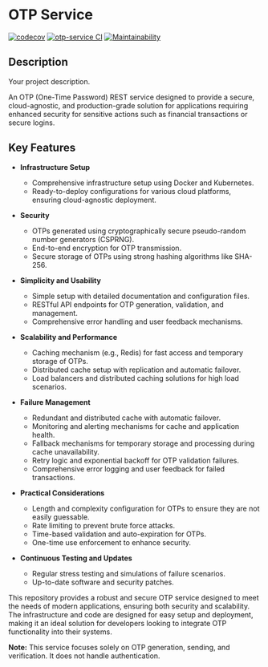 # OTP Service

[![codecov](https://codecov.io/github/Njunge11/dope-utilities/tree/main/otp-service/graph/badge.svg?token=2YYRTNKBJR)](https://codecov.io/github/Njunge11/dope-utilities/tree/main/otp-service)
[![otp-service CI](https://github.com/Njunge11/dope-utilities/actions/workflows/otp-verification-ci.yml/badge.svg)](https://github.com/Njunge11/dope-utilities/actions/workflows/otp-verification-ci.yml)
[![Maintainability](https://api.codeclimate.com/v1/badges/1a1640382c4ef44e1f55/maintainability)](https://codeclimate.com/github/Njunge11/dope-utilities/maintainability)

## Description

Your project description.

An OTP (One-Time Password) REST service designed to provide a secure, cloud-agnostic, and production-grade solution for applications requiring enhanced security for sensitive actions such as financial transactions or secure logins.

## Key Features

- **Infrastructure Setup**

  - Comprehensive infrastructure setup using Docker and Kubernetes.
  - Ready-to-deploy configurations for various cloud platforms, ensuring cloud-agnostic deployment.

- **Security**
  - OTPs generated using cryptographically secure pseudo-random number generators (CSPRNG).
  - End-to-end encryption for OTP transmission.
  - Secure storage of OTPs using strong hashing algorithms like SHA-256.
- **Simplicity and Usability**

  - Simple setup with detailed documentation and configuration files.
  - RESTful API endpoints for OTP generation, validation, and management.
  - Comprehensive error handling and user feedback mechanisms.

- **Scalability and Performance**

  - Caching mechanism (e.g., Redis) for fast access and temporary storage of OTPs.
  - Distributed cache setup with replication and automatic failover.
  - Load balancers and distributed caching solutions for high load scenarios.

- **Failure Management**

  - Redundant and distributed cache with automatic failover.
  - Monitoring and alerting mechanisms for cache and application health.
  - Fallback mechanisms for temporary storage and processing during cache unavailability.
  - Retry logic and exponential backoff for OTP validation failures.
  - Comprehensive error logging and user feedback for failed transactions.

- **Practical Considerations**
  - Length and complexity configuration for OTPs to ensure they are not easily guessable.
  - Rate limiting to prevent brute force attacks.
  - Time-based validation and auto-expiration for OTPs.
  - One-time use enforcement to enhance security.
- **Continuous Testing and Updates**
  - Regular stress testing and simulations of failure scenarios.
  - Up-to-date software and security patches.

This repository provides a robust and secure OTP service designed to meet the needs of modern applications, ensuring both security and scalability. The infrastructure and code are designed for easy setup and deployment, making it an ideal solution for developers looking to integrate OTP functionality into their systems.

**Note:** This service focuses solely on OTP generation, sending, and verification. It does not handle authentication.
